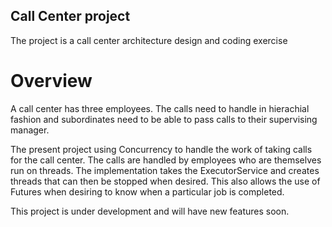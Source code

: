 ## Call Center project

The project is a call center architecture design and coding exercise

# Overview

A call center has three employees. The calls need to handle in hierachial fashion and subordinates need to be able to pass calls to their supervising manager.

The present project using Concurrency to handle the work of taking calls for the call center. The calls are handled by employees who are themselves run on threads. The implementation takes the ExecutorService and creates threads that can then be stopped when desired. This also 
allows the use of Futures when desiring to know when a particular job is completed.

This project is under development and will have new features soon.

